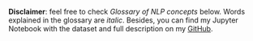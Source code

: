 **Disclaimer**: feel free to check *Glossary of NLP concepts* below. 
Words explained in the glossary are _italic_. 
Besides, you can find my Jupyter Notebook with the dataset and full description on my [GitHub][1]. 

[1]: https://github.com/AdiletGaparov/mbd-natural-language-processing/tree/master/fake-news-detection